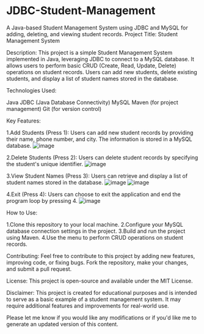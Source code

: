 # JDBC-Student-Management
A Java-based Student Management System using JDBC and MySQL for adding, deleting, and viewing student records.
Project Title: Student Management System

Description:
This project is a simple Student Management System implemented in Java, leveraging JDBC to connect to a MySQL database. It allows users to perform basic CRUD (Create, Read, Update, Delete) operations on student records. Users can add new students, delete existing students, and display a list of student names stored in the database.

Technologies Used:

Java
JDBC (Java Database Connectivity)
MySQL
Maven (for project management)
Git (for version control)

Key Features:

1.Add Students (Press 1): Users can add new student records by providing their name, phone number, and city. The information is stored in a MySQL database.
![image](https://github.com/Siddeshob/JDBC-Student-Management/assets/130699981/737c7593-e9ce-4fa6-8047-3fb967010f33)


2.Delete Students (Press 2): Users can delete student records by specifying the student's unique identifier.
![image](https://github.com/Siddeshob/JDBC-Student-Management/assets/130699981/e3b040bc-73f1-4694-aba5-59cd7517f5bc)


3.View Student Names (Press 3): Users can retrieve and display a list of student names stored in the database.
![image](https://github.com/Siddeshob/JDBC-Student-Management/assets/130699981/2ede5169-ec6a-43eb-800d-54a8c60df3a4)
![image](https://github.com/Siddeshob/JDBC-Student-Management/assets/130699981/027fdd85-6e41-4efd-b3b8-ccb0bf53ab47)


4.Exit (Press 4): Users can choose to exit the application and end the program loop by pressing 4.
![image](https://github.com/Siddeshob/JDBC-Student-Management/assets/130699981/090f16b4-3004-4d5f-88d8-175f4543a9fa)


How to Use:

1.Clone this repository to your local machine.
2.Configure your MySQL database connection settings in the project.
3.Build and run the project using Maven.
4.Use the menu to perform CRUD operations on student records.

Contributing:
Feel free to contribute to this project by adding new features, improving code, or fixing bugs. Fork the repository, make your changes, and submit a pull request.

License:
This project is open-source and available under the MIT License.

Disclaimer:
This project is created for educational purposes and is intended to serve as a basic example of a student management system. It may require additional features and improvements for real-world use.

Please let me know if you would like any modifications or if you'd like me to generate an updated version of this content.
